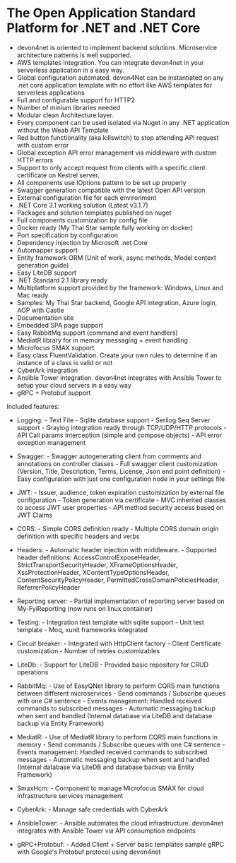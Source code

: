 # The Open Application Standard Platform for .NET and .NET Core

- devon4net is oriented to implement backend solutions. Microservice architecture patterns is well supported.
- AWS templates integration. You can integrate devon4net in your serverless application in a easy way.
- Global configuration automated. devon4Net can be instantiated on any .net core application template with no effort like AWS templates for serverless applications
- Full and configurable support for HTTP2
- Number of minium libraries needed
- Modular clean Architecture layer.
- Every component can be used isolated via Nuget in any .NET application without the Weab API Template
- Red button functionality (aka killswitch) to stop attending API request with custom error
- Global exception API error management via middleware with custom HTTP errors
- Support to only accept request from clients with a specific client certificate on Kestrel server.
- All components use IOptions pattern to be set up properly
- Swagger generation compatible with the latest Open API version
- External configuration file for each environment
- .NET Core 3.1 working solution (Latest v3.1.7)
- Packages and solution templates published on nuget
- Full components customization by config file
- Docker ready (My Thai Star sample fully working on docker)
- Port specification by configuration
- Dependency injection by Microsoft .net Core
- Automapper support
- Entity framework ORM (Unit of work, async methods, Model context generation guide)
- Easy LiteDB support
- .NET Standard 2.1 library ready
- Multiplatform support provided by the framework: Windows, Linux and Mac ready
- Samples: My Thai Star backend, Google API integration, Azure login, AOP with Castle
- Documentation site
- Embedded SPA page support
- Easy RabbitMq support (command and event handlers)
- MediatR library for in memory messaging + event handling
- Microfocus SMAX support
- Easy class FluentValidation. Create your own rules to determine if an instance of a class is valid or not
- CyberArk integration
- Ansible Tower integration. devon4net integrates with Ansible Tower to setup your cloud servers in a easy way
- gRPC + Protobuf support

Included features:

- Logging:
              - Text File
              - Sqlite database support
              - Serilog Seq Server support
              - Graylog integration ready through TCP/UDP/HTTP protocols
              - API Call params interception (simple and compose objects)
              - API error exception management

- Swagger:
              - Swagger autogenerating client from comments and annotations on controller classes
              - Full swagger client customization (Version, Title, Description, Terms, License, Json end point definition)
              - Easy configuration with just one configuration node in your settings file

- JWT:
              - Issuer, audience, token expiration customization by external file configuration
              - Token generation via certificate
              - MVC inherited classes to access JWT user properties
              - API method security access based on JWT Claims

- CORS:
              - Simple CORS definition ready
              - Multiple CORS domain origin definition with specific headers and verbs

- Headers:
              - Automatic header injection with middleware.
              - Supported header definitions: AccessControlExposeHeader, StrictTransportSecurityHeader, XFrameOptionsHeader, XssProtectionHeader, XContentTypeOptionsHeader, ContentSecurityPolicyHeader, PermittedCrossDomainPoliciesHeader, ReferrerPolicyHeader

- Reporting server:
              - Partial implementation of reporting server based on My-FyiReporting (now runs on linux container)

- Testing:
              - Integration test template with sqlite support
              - Unit test template
              - Moq, xunit frameworks integrated

- Circuit breaker:
              - Integrated with HttpClient factory
              - Client Certificate customization
              - Number of retries customizables

- LiteDb:
            - Support for LiteDB
            - Provided basic repository for CRUD operations

- RabbitMq:
            - Use of EasyQNet library to perform CQRS main functions between different microservices
            - Send commands / Subscribe queues with one C# sentence
            - Events management: Handled received commands to subscribed messages
            - Automatic messaging backup when sent and handled (Internal database via LiteDB and database backup via Entity Framework)

- MediatR:
            - Use of MediatR library to perform CQRS main functions in memory
            - Send commands / Subscribe queues with one C# sentence
            - Events management: Handled received commands to subscribed messages
            - Automatic messaging backup when sent and handled (Internal database via LiteDB and database backup via Entity Framework)
- SmaxHcm:
            - Component to manage Microfocus SMAX for cloud infrastructure services management

- CyberArk:
            - Manage safe credentials with CyberArk

- AnsibleTower:
            - Ansible automates the cloud infrastructure. devon4net integrates with Ansible Tower via API consumption endpoints

- gRPC+Protobuf:
            - Added Client + Server basic templates sample gRPC with Google's Protobuf protocol using devon4net